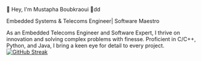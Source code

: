 🚀 Hey, I'm Mustapha Boubkraoui 👋dd

 Embedded Systems & Telecoms Engineer| Software Maestro

As an Embedded Telecoms Engineer and Software Expert, I thrive on innovation and solving complex problems with finesse. Proficient in C/C++, Python, and Java, I bring a keen eye for detail to every project.
[![GitHub Streak](https://streak-stats.demolab.com?user=Djoko85&theme=dark)](https://git.io/streak-stats)
